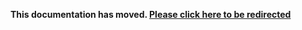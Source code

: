 **This documentation has moved. [Please click here to be redirected](https://sdk.taboola.com/?ref=old_github)**

